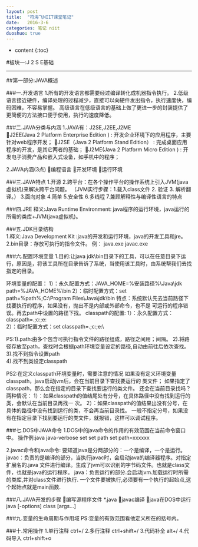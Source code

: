 ```yaml
---
layout: post
title:  "符海飞NIIT课堂笔记"
date:   2016-3-6
categories: 笔记 niit
duoshuo: true
---
```



* content
{:toc}

#板块一:J 2 S E基础

---

##第一部分:JAVA概述

###一.开发语言
1.所有的开发语言都需要经过编译转化成机器指令执行。
2.低级语言接近硬件，编译处理的过程减少，直接可以向硬件发出指令，执行速度快，编码困难，不容易掌握。
高级语言在低级语言的基础上做了更进一步的封装提供了更简便的方法接口便于使用，执行的速度降低。

###二.JAVA分类与内涵
1.JAVA有：J2SE,J2EE,J2ME
J2EE(Java 2 Platform Enterprise Edition ) :
开发企业环境下的应用程序，主要针对web程序开发；
J2SE（Java 2 Platform Stand Edition） :
完成桌面应用程序的开发，是其它两者的基础；
J2ME(Java 2 Platform Micro Edition ) :
开发电子消费产品和嵌入式设备，如手机中的程序；

2.JAVA内涵(3点)
编程语言
开发环境
运行环境

###三.JAVA特点
1.开源
2.跨平台：在各个操作平台的操作系统上引入JVM(java虚拟机)来解决跨平台问题。
（JVM实行步骤：1.载入class文件 2. 验证 3. 解析翻译。）
3.面向对象
4.简单
5.安全性
6.多线程
7.兼顾解释性与编译性语言的特点 

###四.JRE 
 释义:Java Runtime Environment:
java程序的运行环境，java运行的所需的类库+JVM(java虚拟机)。

###五.JDK目录结构  
1.释义:Java Development Kit :java的开发和运行环境，java的开发工具和jre。
2.bin目录：存放可执行的指令文件。   例： java.exe   javac.exe

###六.配置环境变量
1.目的:让java jdk\bin目录下的工具，可以在任意目录下运行，原因是，将该工具所在目录告诉了系统，当使用该工具时，由系统帮我们去找指定的目录。

环境变量的配置：
    1）：永久配置方式：JAVA_HOME=%安装路径%\Java\jdk
	                  path=%JAVA_HOME%\bin
	2）：临时配置方式：set path=%path%;C:\Program Files\Java\jdk\bin
特点：系统默认先去当前路径下找要执行的程序，如果没有，抛出不是内部或外部命令，也不是		可运行的程序错误。再去path中设置的路径下找。
classpath的配置:
    1）：永久配置方式：classpath=.;c:\;e:\
	2）：临时配置方式：set classpath=.;c:\;e:\

PS:1).path:由多个包含可执行指令文件的路径组成，路径之间用；间隔。
 	2).将路径存放至path，查找时会根据path环境变量设定的路径,自动由前往后依次查找。
 	3).找不到指令设置path       
4).找不到类设定classpath

PS2:在定义classpath环境变量时，需要注意的情况
如果没有定义环境变量classpath，java启动jvm后，会在当前目录下查找要运行的	类文件；
如果指定了classpath，那么会在指定的目录下查找要运行的类文件。
还会在当前目录找吗？两种情况：
	1）：如果classpath的值结尾处有分号，在具体路径中没有找到运行的类，会默认在当前目录再找一	次。
	2）：如果classpath的值结果出没有分号，在具体的路径中没有找到运行的类，不会再当前目录找。
	一般不指定分号，如果没有在指定目录下找到要运行的类文件，就报错，这样可以调试程序。

###七.DOS中JAVA命令 
1.DOS中的java命令的作用的有效范围在当前命令窗口中。
操作例:java  java-verbose   set		set path		set path=xxxxxx

2.javac命令和java命令:
	要知道java是分两部分的：一个是编译，一个是运行。
	javac：负责的是编译的部分，当执行javac时，会启动java的编译器程序。对指定扩展名的.java	文件进行编译。生成了jvm可以识别的字节码文件。也就是class文件，也就是java的运行程序。
	java：负责运行的部分.会启动jvm.加载运行时所需的类库,并对class文件进行执行.
	一个文件要被执行,必须要有一个执行的起始点,这个起始点就是main函数.

###八.JAVA开发的步骤
编写源程序文件 *.java
javac编译
java在DOS中运行  java [-options] class [args...]

###九.变量的生命周期与作用域
PS:变量的有效范围看他定义所在的括号内。

###十.常用操作
1.单行注释 ctrl+/
2.多行注释 ctrl+shift+/
3.代码补全 alt+/
4.代码导入 ctrl+shift+o 
